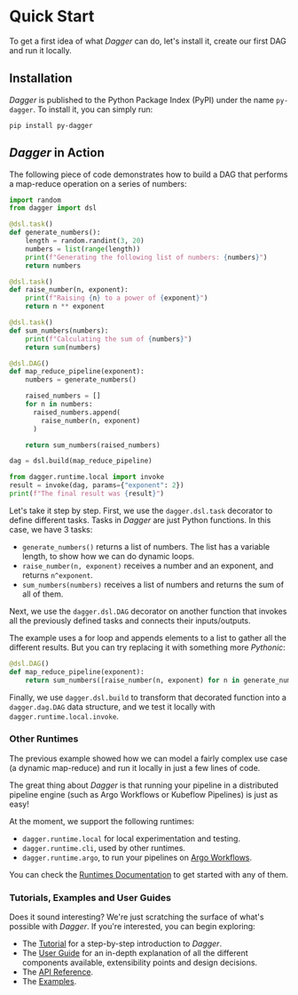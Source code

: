# Quick Start

To get a first idea of what _Dagger_ can do, let's install it, create our first DAG and run it locally.


## Installation

_Dagger_ is published to the Python Package Index (PyPI) under the name `py-dagger`. To install it, you can simply run:

```
pip install py-dagger
```


## _Dagger_ in Action

The following piece of code demonstrates how to build a DAG that performs a map-reduce operation on a series of numbers:

```python
import random
from dagger import dsl

@dsl.task()
def generate_numbers():
    length = random.randint(3, 20)
    numbers = list(range(length))
    print(f"Generating the following list of numbers: {numbers}")
    return numbers

@dsl.task()
def raise_number(n, exponent):
    print(f"Raising {n} to a power of {exponent}")
    return n ** exponent

@dsl.task()
def sum_numbers(numbers):
    print(f"Calculating the sum of {numbers}")
    return sum(numbers)

@dsl.DAG()
def map_reduce_pipeline(exponent):
    numbers = generate_numbers()

    raised_numbers = []
    for n in numbers:
      raised_numbers.append(
        raise_number(n, exponent)
      )

    return sum_numbers(raised_numbers)

dag = dsl.build(map_reduce_pipeline)

from dagger.runtime.local import invoke
result = invoke(dag, params={"exponent": 2})
print(f"The final result was {result}")
```

Let's take it step by step. First, we use the `dagger.dsl.task` decorator to define different tasks. Tasks in _Dagger_ are just Python functions. In this case, we have 3 tasks:

- `generate_numbers()` returns a list of numbers. The list has a variable length, to show how we can do dynamic loops.
- `raise_number(n, exponent)` receives a number and an exponent, and returns `n^exponent`.
- `sum_numbers(numbers)` receives a list of numbers and returns the sum of all of them.

Next, we use the `dagger.dsl.DAG` decorator on another function that invokes all the previously defined tasks and connects their inputs/outputs.

The example uses a for loop and appends elements to a list to gather all the different results. But you can try replacing it with something more _Pythonic_:

```python linenums="21"
@dsl.DAG()
def map_reduce_pipeline(exponent):
    return sum_numbers([raise_number(n, exponent) for n in generate_numbers()])
```

Finally, we use `dagger.dsl.build` to transform that decorated function into a `dagger.dag.DAG` data structure, and we test it locally with `dagger.runtime.local.invoke`.


### Other Runtimes

The previous example showed how we can model a fairly complex use case (a dynamic map-reduce) and run it locally in just a few lines of code.

The great thing about _Dagger_ is that running your pipeline in a distributed pipeline engine (such as Argo Workflows or Kubeflow Pipelines) is just as easy!

At the moment, we support the following runtimes:

- `dagger.runtime.local` for local experimentation and testing.
- `dagger.runtime.cli`, used by other runtimes.
- `dagger.runtime.argo`, to run your pipelines on [Argo Workflows](https://argoproj.github.io/workflows/).


You can check the [Runtimes Documentation](user-guide/runtimes/alternatives.md) to get started with any of them.


### Tutorials, Examples and User Guides

Does it sound interesting? We're just scratching the surface of what's possible with _Dagger_. If you're interested, you can begin exploring:

- The [Tutorial](tutorial/introduction.md) for a step-by-step introduction to _Dagger_.
- The [User Guide](user-guide/introduction.md) for an in-depth explanation of all the different components available, extensibility points and design decisions.
- The [API Reference](api/init.md).
- The [Examples](https://github.com/larribas/dagger/tree/main/examples).
